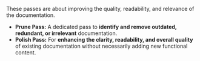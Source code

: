 These passes are about improving the quality, readability, and relevance of the documentation.

* **Prune Pass:** A dedicated pass to **identify and remove outdated, redundant, or irrelevant** documentation.
* **Polish Pass:** For **enhancing the clarity, readability, and overall quality** of existing documentation without necessarily adding new functional content.
